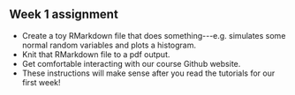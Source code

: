## Week 1 assignment

- Create a toy RMarkdown file that does something---e.g. simulates some normal random variables and plots a histogram.  
- Knit that RMarkdown file to a pdf output.
- Get comfortable interacting with our course Github website. 
- These instructions will make sense after you read the tutorials for our first week!      
